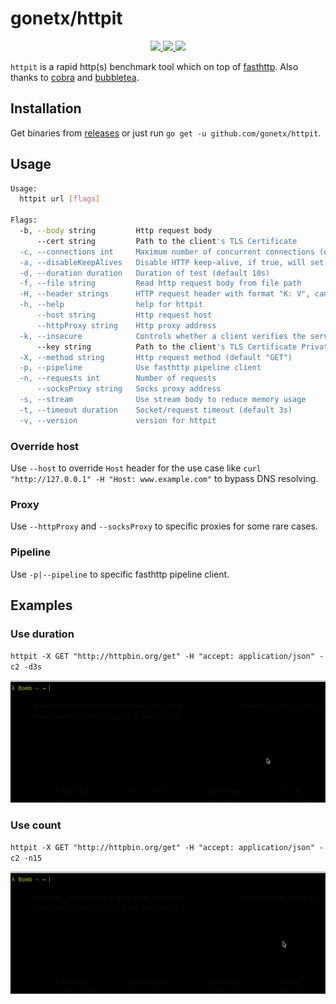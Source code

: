 # gonetx/httpit
<p align="center">
  <a href="https://github.com/gonetx/httpit/actions?query=workflow%3ASecurity">
    <img src="https://img.shields.io/github/workflow/status/gofiber/fiber/Security?label=%F0%9F%94%91%20gosec&style=flat&color=75C46B">
  </a>
  <a href="https://github.com/gonetx/httpit/actions?query=workflow%3ATest">
    <img src="https://img.shields.io/github/workflow/status/gofiber/fiber/Test?label=%F0%9F%A7%AA%20tests&style=flat&color=75C46B">
  </a>
  <a href="https://codecov.io/gh/gonetx/httpit">
    <img src="https://codecov.io/gh/gonetx/httpit/branch/main/graph/badge.svg?token=RABB5SC45Y"/>
  </a>

</p>

`httpit` is a rapid http(s) benchmark tool which on top of [fasthttp](https://github.com/valyala/fasthttp). Also thanks to [cobra](https://github.com/spf13/cobra) and [bubbletea](https://github.com/charmbracelet/bubbletea).

## Installation
Get binaries from [releases](https://github.com/gonetx/httpit/releases) or just run `go get -u github.com/gonetx/httpit`.

## Usage
```bash
Usage:
  httpit url [flags]

Flags:
  -b, --body string         Http request body
      --cert string         Path to the client's TLS Certificate
  -c, --connections int     Maximum number of concurrent connections (default 128)
  -a, --disableKeepAlives   Disable HTTP keep-alive, if true, will set header Connection: close
  -d, --duration duration   Duration of test (default 10s)
  -f, --file string         Read http request body from file path
  -H, --header strings      HTTP request header with format "K: V", can be repeated
  -h, --help                help for httpit
      --host string         Http request host
      --httpProxy string    Http proxy address
  -k, --insecure            Controls whether a client verifies the server's certificate chain and host name
      --key string          Path to the client's TLS Certificate Private Key
  -X, --method string       Http request method (default "GET")
  -p, --pipeline            Use fasthttp pipeline client
  -n, --requests int        Number of requests
      --socksProxy string   Socks proxy address
  -s, --stream              Use stream body to reduce memory usage
  -t, --timeout duration    Socket/request timeout (default 3s)
  -v, --version             version for httpit
```

### Override host
Use `--host` to override `Host` header for the use case like `curl "http://127.0.0.1" -H "Host: www.example.com"` to bypass DNS resolving.

### Proxy
Use `--httpProxy` and `--socksProxy` to specific proxies for some rare cases.

### Pipeline
Use `-p|--pipeline` to specific fasthttp pipeline client.

## Examples
### Use duration
`httpit -X GET "http://httpbin.org/get" -H "accept: application/json" -c2 -d3s`

![duration](capture/duration.gif)

### Use count
`httpit -X GET "http://httpbin.org/get" -H "accept: application/json" -c2 -n15`

![count](capture/count.gif)
